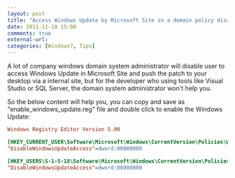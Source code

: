 ```yaml
---
layout: post
title: "Access Windows Update by Microsoft Site in a domain policy disable environment"
date: 2011-11-10 15:08
comments: true
external-url:
categories: [Windows7, Tips]
---
```

A lot of company windows domain system administrator will disable user to access Windows Update in Microsoft Site and push the patch to your desktop via a internal site, but for the developer who using tools like Visual Studio or SQL Server, the domain system administrator won't help you.

<!--more-->

So the below content will help you, you can copy and save as "enable_windows_update.reg" file and double click to enable the Windows Update:

```ini
Windows Registry Editor Version 5.00

[HKEY_CURRENT_USER\Software\Microsoft\Windows\CurrentVersion\Policies\WindowsUpdate]
"DisableWindowsUpdateAccess"=dword:00000000

[HKEY_USERS\S-1-5-18\Software\Microsoft\Windows\CurrentVersion\Policies\WindowsUpdate]
"DisableWindowsUpdateAccess"=dword:00000000
```